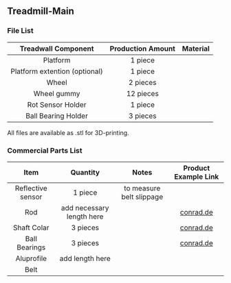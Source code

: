 ## Treadmill-Main
### File List
| Treadwall Component | Production Amount | Material |
| :---: | :---: | :---: |
| Platform | 1 piece |  |
| Platform extention (optional) | 1 piece |  |
| Wheel | 2 pieces |  |
| Wheel gummy | 12 pieces |  |
| Rot Sensor Holder | 1 piece |  |
| Ball Bearing Holder | 3 pieces |  |

All files are available as .stl for 3D-printing.

### Commercial Parts List
| Item | Quantity | Notes | Product Example Link |
| :---: | :---: | :---: | :---: |
| Reflective sensor | 1 piece | to measure belt slippage |  |
| Rod | add necessary length here |  | [conrad.de](https://www.conrad.de/de/p/silberstahl-welle-reely-o-x-l-6-mm-x-500-mm-237086.html) |
| Shaft Colar | 3 pieces |  | [conrad.de](https://www.conrad.de/de/p/famotec-stellring-sortiment-passend-fuer-welle-details-6-mm-m3-10-st-2106638.html?searchType=SearchRedirect) |
| Ball Bearings | 3 pieces |  | [conrad.de](https://www.conrad.de/de/p/reely-hk-0608-nadelhuelse-6-mm-10-mm-8-mm-217042.html) |
| Aluprofile | add length here |  |  |
| Belt |  |  |  |
